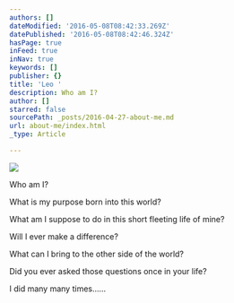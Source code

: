 ```yaml
---
authors: []
dateModified: '2016-05-08T08:42:33.269Z'
datePublished: '2016-05-08T08:42:46.324Z'
hasPage: true
inFeed: true
inNav: true
keywords: []
publisher: {}
title: 'Leo '
description: Who am I?
author: []
starred: false
sourcePath: _posts/2016-04-27-about-me.md
url: about-me/index.html
_type: Article

---
```

![](https://the-grid-user-content.s3-us-west-2.amazonaws.com/70f99c7a-1297-4c4a-a83f-64e032d5a59b.jpg)

Who am I?

What is my purpose born into this world?

What am I suppose to do in this short fleeting life of mine?

Will I ever make a difference?

What can I bring to the other side of the world?

Did you ever asked those questions once in your life?

I did many many times......